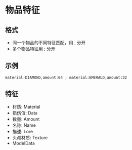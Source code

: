 # 物品特征

## 格式 <a id="ge-shi"></a>

* 同一个物品的不同特征匹配，用 , 分开
* 多个物品特征用 ; 分开

## 示例 <a id="shi-li"></a>

```text
material:DIAMOND,amount:64 ; material:EMERALD,amount:32
```

## 特征 <a id="te-zheng"></a>

* 材质: Material
* 损伤值: Data
* 数量: Amount
* 名称: Name
* 描述: Lore
* 头颅材质: Texture
* ModelData

[  
](https://trmenu.trixey.cc/v/chinese/functions/arguments)

